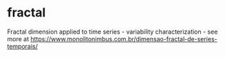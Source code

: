 # fractal
Fractal dimension applied to time series - variability characterization - see more at https://www.monolitonimbus.com.br/dimensao-fractal-de-series-temporais/
